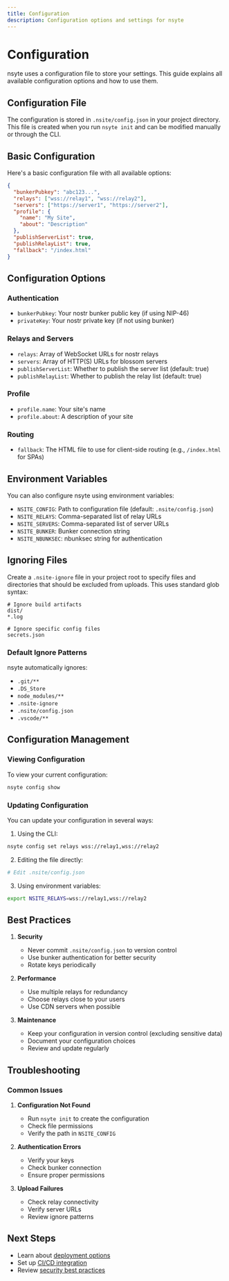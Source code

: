 ```yaml
---
title: Configuration
description: Configuration options and settings for nsyte
---
```


# Configuration

nsyte uses a configuration file to store your settings. This guide explains all available
configuration options and how to use them.

## Configuration File

The configuration is stored in `.nsite/config.json` in your project directory. This file is created
when you run `nsyte init` and can be modified manually or through the CLI.

## Basic Configuration

Here's a basic configuration file with all available options:

```json
{
  "bunkerPubkey": "abc123...",
  "relays": ["wss://relay1", "wss://relay2"],
  "servers": ["https://server1", "https://server2"],
  "profile": {
    "name": "My Site",
    "about": "Description"
  },
  "publishServerList": true,
  "publishRelayList": true,
  "fallback": "/index.html"
}
```

## Configuration Options

### Authentication

- `bunkerPubkey`: Your nostr bunker public key (if using NIP-46)
- `privateKey`: Your nostr private key (if not using bunker)

### Relays and Servers

- `relays`: Array of WebSocket URLs for nostr relays
- `servers`: Array of HTTP(S) URLs for blossom servers
- `publishServerList`: Whether to publish the server list (default: true)
- `publishRelayList`: Whether to publish the relay list (default: true)

### Profile

- `profile.name`: Your site's name
- `profile.about`: A description of your site

### Routing

- `fallback`: The HTML file to use for client-side routing (e.g., `/index.html` for SPAs)

## Environment Variables

You can also configure nsyte using environment variables:

- `NSITE_CONFIG`: Path to configuration file (default: `.nsite/config.json`)
- `NSITE_RELAYS`: Comma-separated list of relay URLs
- `NSITE_SERVERS`: Comma-separated list of server URLs
- `NSITE_BUNKER`: Bunker connection string
- `NSITE_NBUNKSEC`: nbunksec string for authentication

## Ignoring Files

Create a `.nsite-ignore` file in your project root to specify files and directories that should be
excluded from uploads. This uses standard glob syntax:

```
# Ignore build artifacts
dist/
*.log

# Ignore specific config files
secrets.json
```

### Default Ignore Patterns

nsyte automatically ignores:

- `.git/**`
- `.DS_Store`
- `node_modules/**`
- `.nsite-ignore`
- `.nsite/config.json`
- `.vscode/**`

## Configuration Management

### Viewing Configuration

To view your current configuration:

```bash
nsyte config show
```

### Updating Configuration

You can update your configuration in several ways:

1. Using the CLI:

```bash
nsyte config set relays wss://relay1,wss://relay2
```

2. Editing the file directly:

```bash
# Edit .nsite/config.json
```

3. Using environment variables:

```bash
export NSITE_RELAYS=wss://relay1,wss://relay2
```

## Best Practices

1. **Security**
   - Never commit `.nsite/config.json` to version control
   - Use bunker authentication for better security
   - Rotate keys periodically

2. **Performance**
   - Use multiple relays for redundancy
   - Choose relays close to your users
   - Use CDN servers when possible

3. **Maintenance**
   - Keep your configuration in version control (excluding sensitive data)
   - Document your configuration choices
   - Review and update regularly

## Troubleshooting

### Common Issues

1. **Configuration Not Found**
   - Run `nsyte init` to create the configuration
   - Check file permissions
   - Verify the path in `NSITE_CONFIG`

2. **Authentication Errors**
   - Verify your keys
   - Check bunker connection
   - Ensure proper permissions

3. **Upload Failures**
   - Check relay connectivity
   - Verify server URLs
   - Review ignore patterns

## Next Steps

- Learn about [deployment options](../guides/deployment.md)
- Set up [CI/CD integration](../guides/ci-cd.md)
- Review [security best practices](../guides/security.md)
